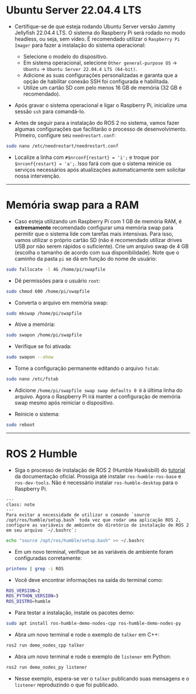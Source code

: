 # Ubuntu Server 22.04.4 LTS

- Certifique-se de que esteja rodando Ubuntu Server versão Jammy Jellyfish 22.04.4 LTS. O sistema do Raspberry Pi será rodado no modo headless, ou seja, sem vídeo. É recomendado utilizar o `Raspberry Pi Imager` para fazer a instalação do sistema operacional: 
  - Selecione o modelo do dispositivo.
  - Em sistema operacional, selecione `Other general-purpose OS` -> `Ubuntu` -> `Ubuntu Server 22.04.4 LTS (64-bit)`.
  - Adicione as suas configurações personalizadas e garanta que a opção de habilitar conexão SSH foi configurada e habilitada.
  - Utilize um cartão SD com pelo menos 16 GB de memória (32 GB é recomendado).

- Após gravar o sistema operacional e ligar o Raspberry Pi, inicialize uma sessão `ssh` para comandá-lo. 

- Antes de seguir para a instalação do ROS 2 no sistema, vamos fazer algumas configurações que facilitarão o processo de desenvolvimento. Primeiro, configure seu `needrestart.conf`:

```bash
sudo nano /etc/needrestart/needrestart.conf
```

- Localize a linha com `#$nrconf{restart} = 'i';` e troque por `$nrconf{restart} = 'a';`. Isso fará com que o sistema reinicie os serviços necessários após atualizações automaticamente sem solicitar nossa intervenção.

---

# Memória swap para a RAM

- Caso esteja utilizando um Raspberry Pi com 1 GB de memória RAM, é **extremamente** recomendado configurar uma memória swap para permitir que o sistema lide com tarefas mais intensivas. Para isso, vamos utilizar o próprio cartão SD (não é recomendado utilizar drives USB por não serem rápidos o suficiente). Crie um arquivo swap de 4 GB (escolha o tamanho de acordo com sua disponibilidade). Note que o caminho da pasta `pi` se dá em função do nome de usuário:

```bash
sudo fallocate -l 4G /home/pi/swapfile
```

- Dê permissões para o usuário `root`:

```bash
sudo chmod 600 /home/pi/swapfile
```

- Converta o arquivo em memória swap:

```bash
sudo mkswap /home/pi/swapfile
```

- Ative a memória:

```bash
sudo swapon /home/pi/swapfile
```

- Verifique se foi ativada:

```bash
sudo swapon --show
```

- Torne a configuração permanente editando o arquivo `fstab`:

```bash
sudo nano /etc/fstab
```

- Adicione `/home/pi/swapfile swap swap defaults 0 0` à última linha do arquivo. Agora o Raspberry Pi irá manter a configuração de memória swap mesmo após reiniciar o dispositivo.

- Reinicie o sistema:

```bash
sudo reboot
```

---

# ROS 2 Humble

- Siga o processo de instalação de ROS 2 (Humble Hawksbill) do [tutorial](https://docs.ros.org/en/humble/Installation/Ubuntu-Install-Debians.html) da documentação oficial. Prossiga até instalar `ros-humble-ros-base` e `ros-dev-tools`. Não é necessário instalar `ros-humble-desktop` para o Raspberry Pi.

```{admonition} Nota
---
class: note
---
Para evitar a necessidade de utilizar o comando `source /opt/ros/humble/setup.bash` toda vez que rodar uma aplicação ROS 2, configure as variáveis de ambiente do diretório de instalação de ROS 2 em seu arquivo `~/.bashrc`:
```

```bash
echo "source /opt/ros/humble/setup.bash" >> ~/.bashrc
```

- Em um novo terminal, verifique se as variáveis de ambiente foram configuradas corretamente:

```bash
printenv | grep -i ROS
```

- Você deve encontrar informações na saída do terminal como:

```bash
ROS_VERSION=2
ROS_PYTHON_VERSION=3
ROS_DISTRO=humble
```

- Para testar a instalação, instale os pacotes demo:

```bash
sudo apt install ros-humble-demo-nodes-cpp ros-humble-demo-nodes-py
```

- Abra um novo terminal e rode o exemplo de `talker` em C++:

```bash
ros2 run demo_nodes_cpp talker
```

- Abra um novo terminal e rode o exemplo de `listener` em Python:

```bash
ros2 run demo_nodes_py listener
```

- Nesse exemplo, espera-se ver o `talker` publicando suas mensagens e o `listener` reproduzindo o que foi publicado.
